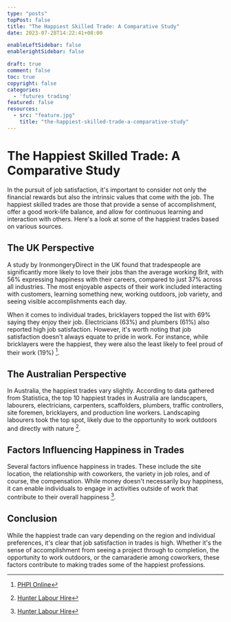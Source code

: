 ```yaml
---
type: "posts"
topPost: false
title: "The Happiest Skilled Trade: A Comparative Study"
date: 2023-07-28T14:22:41+08:00

enableLeftSidebar: false
enablerightSidebar: false

draft: true
comment: false
toc: true
copyright: false
categories: 
  - 'futures trading'
featured: false
resources: 
  - src: "feature.jpg"
    title: "the-happiest-skilled-trade-a-comparative-study"
---
```


# The Happiest Skilled Trade: A Comparative Study

In the pursuit of job satisfaction, it's important to consider not only the financial rewards but also the intrinsic values that come with the job. The happiest skilled trades are those that provide a sense of accomplishment, offer a good work-life balance, and allow for continuous learning and interaction with others. Here's a look at some of the happiest trades based on various sources.

## The UK Perspective

A study by IronmongeryDirect in the UK found that tradespeople are significantly more likely to love their jobs than the average working Brit, with 56% expressing happiness with their careers, compared to just 37% across all industries. The most enjoyable aspects of their work included interacting with customers, learning something new, working outdoors, job variety, and seeing visible accomplishments each day.

When it comes to individual trades, bricklayers topped the list with 69% saying they enjoy their job. Electricians (63%) and plumbers (61%) also reported high job satisfaction. However, it's worth noting that job satisfaction doesn't always equate to pride in work. For instance, while bricklayers were the happiest, they were also the least likely to feel proud of their work (19%) [^1^].

## The Australian Perspective

In Australia, the happiest trades vary slightly. According to data gathered from Statistica, the top 10 happiest trades in Australia are landscapers, labourers, electricians, carpenters, scaffolders, plumbers, traffic controllers, site foremen, bricklayers, and production line workers. Landscaping labourers took the top spot, likely due to the opportunity to work outdoors and directly with nature [^5^].

## Factors Influencing Happiness in Trades

Several factors influence happiness in trades. These include the site location, the relationship with coworkers, the variety in job roles, and of course, the compensation. While money doesn't necessarily buy happiness, it can enable individuals to engage in activities outside of work that contribute to their overall happiness [^5^].

## Conclusion

While the happiest trade can vary depending on the region and individual preferences, it's clear that job satisfaction in trades is high. Whether it's the sense of accomplishment from seeing a project through to completion, the opportunity to work outdoors, or the camaraderie among coworkers, these factors contribute to making trades some of the happiest professions.

[^1^]: [PHPI Online](https://phpionline.co.uk/news/revealed-the-trades-with-the-highest-job-satisfaction/)
[^5^]: [Hunter Labour Hire](https://www.hunterlabourhire.com.au/top-10-happiest-trades-australia/)

